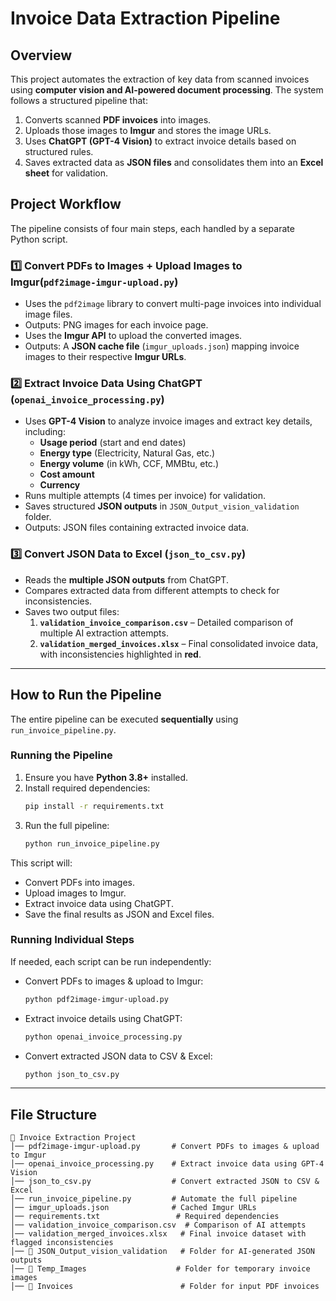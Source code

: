 # **Invoice Data Extraction Pipeline**

## **Overview**
This project automates the extraction of key data from scanned invoices using **computer vision and AI-powered document processing**. The system follows a structured pipeline that:
1. Converts scanned **PDF invoices** into images.
2. Uploads those images to **Imgur** and stores the image URLs.
3. Uses **ChatGPT (GPT-4 Vision)** to extract invoice details based on structured rules.
4. Saves extracted data as **JSON files** and consolidates them into an **Excel sheet** for validation.

## **Project Workflow**
The pipeline consists of four main steps, each handled by a separate Python script.

### **1️⃣ Convert PDFs to Images + Upload Images to Imgur(`pdf2image-imgur-upload.py`)**
- Uses the `pdf2image` library to convert multi-page invoices into individual image files.
- Outputs: PNG images for each invoice page.
- Uses the **Imgur API** to upload the converted images.
- Outputs: A **JSON cache file** (`imgur_uploads.json`) mapping invoice images to their respective **Imgur URLs**.

### **2️⃣ Extract Invoice Data Using ChatGPT (`openai_invoice_processing.py`)**
- Uses **GPT-4 Vision** to analyze invoice images and extract key details, including:
  - **Usage period** (start and end dates)
  - **Energy type** (Electricity, Natural Gas, etc.)
  - **Energy volume** (in kWh, CCF, MMBtu, etc.)
  - **Cost amount** 
  - **Currency**
- Runs multiple attempts (4 times per invoice) for validation.
- Saves structured **JSON outputs** in `JSON_Output_vision_validation` folder.
- Outputs: JSON files containing extracted invoice data.

### **3️⃣ Convert JSON Data to Excel (`json_to_csv.py`)**
- Reads the **multiple JSON outputs** from ChatGPT.
- Compares extracted data from different attempts to check for inconsistencies.
- Saves two output files:
  1. **`validation_invoice_comparison.csv`** – Detailed comparison of multiple AI extraction attempts.
  2. **`validation_merged_invoices.xlsx`** – Final consolidated invoice data, with inconsistencies highlighted in **red**.

---

## **How to Run the Pipeline**
The entire pipeline can be executed **sequentially** using `run_invoice_pipeline.py`.

### **Running the Pipeline**
1. Ensure you have **Python 3.8+** installed.
2. Install required dependencies:
   ```bash
   pip install -r requirements.txt
   ```
3. Run the full pipeline:
   ```bash
   python run_invoice_pipeline.py
   ```

This script will:
- Convert PDFs into images.
- Upload images to Imgur.
- Extract invoice data using ChatGPT.
- Save the final results as JSON and Excel files.

### **Running Individual Steps**
If needed, each script can be run independently:

- Convert PDFs to images & upload to Imgur:
  ```bash
  python pdf2image-imgur-upload.py
  ```
- Extract invoice details using ChatGPT:
  ```bash
  python openai_invoice_processing.py
  ```
- Convert extracted JSON data to CSV & Excel:
  ```bash
  python json_to_csv.py
  ```

---

## **File Structure**
```
📂 Invoice Extraction Project
│── pdf2image-imgur-upload.py       # Convert PDFs to images & upload to Imgur
│── openai_invoice_processing.py    # Extract invoice data using GPT-4 Vision
│── json_to_csv.py                  # Convert extracted JSON to CSV & Excel
│── run_invoice_pipeline.py         # Automate the full pipeline
│── imgur_uploads.json              # Cached Imgur URLs
│── requirements.txt                 # Required dependencies
│── validation_invoice_comparison.csv  # Comparison of AI attempts
│── validation_merged_invoices.xlsx   # Final invoice dataset with flagged inconsistencies
│── 📂 JSON_Output_vision_validation   # Folder for AI-generated JSON outputs
│── 📂 Temp_Images                    # Folder for temporary invoice images
│── 📂 Invoices                        # Folder for input PDF invoices
```

